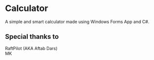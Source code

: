 # Calculator
A simple and smart calculator made using Windows Forms App and C#.

## Special thanks to
RaftPilot (AKA Aftab Dars)  
MK